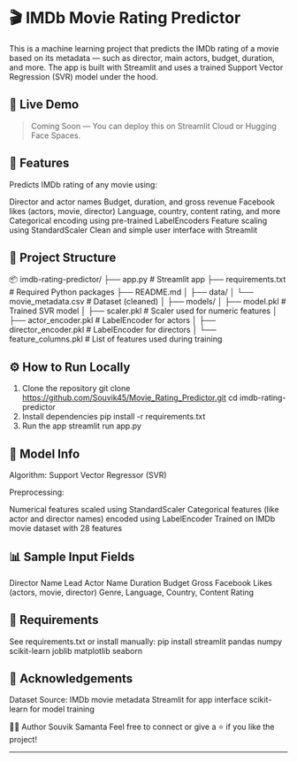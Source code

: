 # 🎬 IMDb Movie Rating Predictor

This is a machine learning project that predicts the IMDb rating of a movie based on its metadata — such as director, main actors, budget, duration, and more. The app is built with Streamlit and uses a trained Support Vector Regression (SVR) model under the hood.

## 🚀 Live Demo

> Coming Soon — You can deploy this on Streamlit Cloud or Hugging Face Spaces.



## 📌 Features

Predicts IMDb rating of any movie using:

Director and actor names
Budget, duration, and gross revenue
Facebook likes (actors, movie, director)
Language, country, content rating, and more
Categorical encoding using pre-trained LabelEncoders
Feature scaling using StandardScaler
Clean and simple user interface with Streamlit


## 📁 Project Structure

📦 imdb-rating-predictor/
├── app.py                        # Streamlit app
├── requirements.txt             # Required Python packages
├── README.md
│
├── data/
│   └── movie_metadata.csv       # Dataset (cleaned)
│
├── models/
│   ├── model.pkl                # Trained SVR model
│   ├── scaler.pkl               # Scaler used for numeric features
│   ├── actor_encoder.pkl        # LabelEncoder for actors
│   ├── director_encoder.pkl     # LabelEncoder for directors
│   └── feature_columns.pkl      # List of features used during training

## ⚙️ How to Run Locally

1. Clone the repository
git clone https://github.com/Souvik45/Movie_Rating_Predictor.git
cd imdb-rating-predictor
2. Install dependencies
pip install -r requirements.txt
3. Run the app
streamlit run app.py

## 🧠 Model Info
Algorithm: Support Vector Regressor (SVR)

Preprocessing:

Numerical features scaled using StandardScaler
Categorical features (like actor and director names) encoded using LabelEncoder
Trained on IMDb movie dataset with 28 features


## 📊 Sample Input Fields

Director Name
Lead Actor Name
Duration
Budget
Gross
Facebook Likes (actors, movie, director)
Genre, Language, Country, Content Rating


## 📌 Requirements

See requirements.txt or install manually:
pip install streamlit pandas numpy scikit-learn joblib matplotlib seaborn

## 🙌 Acknowledgements

Dataset Source: IMDb movie metadata
Streamlit for app interface
scikit-learn for model training


🧑‍💻 Author
Souvik Samanta
Feel free to connect or give a ⭐️ if you like the project!


---
